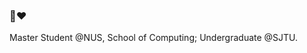 ### 👋❤️


Master Student @NUS, School of Computing; Undergraduate @SJTU.

<!--
**2020dfff/2020dfff** is a ✨ _special_ ✨ repository because its `README.md` (this file) appears on your GitHub profile.

Here are some ideas to get you started:

- 🔭 I’m currently working on ...
- 🌱 I’m currently learning ...
- 👯 I’m looking to collaborate on ...
- 🤔 I’m looking for help with ...&theme=tokyonight)
- 💬 Ask me about ...
- 📫 How to reach me: ...
- 😄 Pronouns: ...
- ⚡ Fun fact: ...
-->


<!-- ![Anurag's GitHub stats](https://github-readme-stats.vercel.app/api?username=2020dfff&show_icons=true) -->



<!-- ![willianrod's wakatime stats](https://github-readme-stats.vercel.app/api/wakatime?username=2020dfff)](https://github.com/anuraghazra/github-readme-stats) -->

